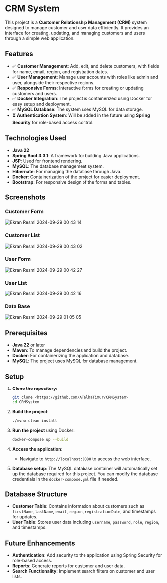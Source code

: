 # CRM System

This project is a **Customer Relationship Management (CRM)** system designed to manage customer and user data efficiently. It provides an interface for creating, updating, and managing customers and users through a simple web application.

## Features

- ✅ **Customer Management**: Add, edit, and delete customers, with fields for name, email, region, and registration dates.
- ✅ **User Management**: Manage user accounts with roles like admin and user, alongside their respective regions.
- ✅ **Responsive Forms**: Interactive forms for creating or updating customers and users.
- ✅ **Docker Integration**: The project is containerized using Docker for easy setup and deployment.
- ✅ **MySQL Database**: The system uses MySQL for data storage.
- ⏳ **Authentication System**: Will be added in the future using **Spring Security** for role-based access control.

## Technologies Used

- **Java 22**
- **Spring Boot 3.3.1**: A framework for building Java applications.
- **JSP**: Used for frontend rendering.
- **MySQL**: The database management system.
- **Hibernate**: For managing the database through Java.
- **Docker**: Containerization of the project for easier deployment.
- **Bootstrap**: For responsive design of the forms and tables.

## Screenshots

### Customer Form

![Ekran Resmi 2024-09-29 00 43 14](https://github.com/user-attachments/assets/91066f29-a94f-473b-ad0e-f818c7b87530)


### Customer List

![Ekran Resmi 2024-09-29 00 43 02](https://github.com/user-attachments/assets/80ec9bc0-ceaf-4979-a9db-4c35d7c0f654)


### User Form

![Ekran Resmi 2024-09-29 00 42 27](https://github.com/user-attachments/assets/926b49a8-7194-4cee-8de5-cf584911ff2b)


### User List

![Ekran Resmi 2024-09-29 00 42 16](https://github.com/user-attachments/assets/f22c9c77-e3e2-46dd-8e16-3a9ceb455c74)

### Data Base 

![Ekran Resmi 2024-09-29 01 05 05](https://github.com/user-attachments/assets/f1e7f4e4-5bae-405f-81cc-cff3b785b8e6)




## Prerequisites

- **Java 22** or later
- **Maven**: To manage dependencies and build the project.
- **Docker**: For containerizing the application and database.
- **MySQL**: The project uses MySQL for database management.

## Setup

1. **Clone the repository**:
   ```bash
   git clone <https://github.com/ATalhaTimur/CRMSystem>
   cd CRMSystem

2. **Build the project**:
   ```bash
   ./mvnw clean install
   ```

3. **Run the project** using Docker:
   ```bash
   docker-compose up --build
   ```

4. **Access the application**:
   - Navigate to `http://localhost:8080` to access the web interface.
   
5. **Database setup**:
   The MySQL database container will automatically set up the database required for this project. You can modify the database credentials in the `docker-compose.yml` file if needed.

## Database Structure

- **Customer Table**: Contains information about customers such as `firstName`, `lastName`, `email`, `region`, `registrationDate`, and timestamps for updates.
- **User Table**: Stores user data including `username`, `password`, `role`, `region`, and timestamps.

## Future Enhancements

- **Authentication**: Add security to the application using Spring Security for role-based access.
- **Reports**: Generate reports for customer and user data.
- **Search Functionality**: Implement search filters on customer and user lists.


   
